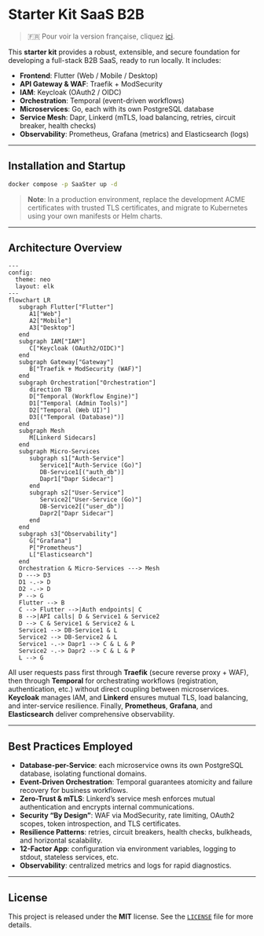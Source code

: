 # Starter Kit SaaS B2B

> 🇫🇷 Pour voir la version française, cliquez [ici](./doc/fr/README.md).

This **starter kit** provides a robust, extensible, and secure foundation for developing a full-stack B2B SaaS, ready to run locally. It includes:

- **Frontend**: Flutter (Web / Mobile / Desktop)
- **API Gateway & WAF**: Traefik + ModSecurity
- **IAM**: Keycloak (OAuth2 / OIDC)
- **Orchestration**: Temporal (event-driven workflows)
- **Microservices**: Go, each with its own PostgreSQL database
- **Service Mesh**: Dapr, Linkerd (mTLS, load balancing, retries, circuit breaker, health checks)
- **Observability**: Prometheus, Grafana (metrics) and Elasticsearch (logs)

---

## Installation and Startup

```bash
docker compose -p SaaSter up -d
```

> **Note**: In a production environment, replace the development ACME certificates with trusted TLS certificates, and migrate to Kubernetes using your own manifests or Helm charts.

---

## Architecture Overview

```mermaid
---
config:
  theme: neo
  layout: elk
---
flowchart LR
   subgraph Flutter["Flutter"]
      A1["Web"]
      A2["Mobile"]
      A3["Desktop"]
   end
   subgraph IAM["IAM"]
      C["Keycloak (OAuth2/OIDC)"]
   end
   subgraph Gateway["Gateway"]
      B["Traefik + ModSecurity (WAF)"]
   end
   subgraph Orchestration["Orchestration"]
      direction TB
      D["Temporal (Workflow Engine)"]
      D1["Temporal (Admin Tools)"]
      D2["Temporal (Web UI)"]
      D3[("Temporal (Database)")]
   end
   subgraph Mesh
      M[Linkerd Sidecars]
   end
   subgraph Micro-Services
      subgraph s1["Auth-Service"]
         Service1["Auth-Service (Go)"]
         DB-Service1[("auth_db")]
         Dapr1["Dapr Sidecar"]
      end
      subgraph s2["User-Service"]
         Service2["User-Service (Go)"]
         DB-Service2[("user_db")]
         Dapr2["Dapr Sidecar"]
      end
   end
   subgraph s3["Observability"]
      G["Grafana"]
      P["Prometheus"]
      L["Elasticsearch"]
   end
   Orchestration & Micro-Services ---> Mesh
   D ---> D3
   D1 -.-> D
   D2 -.-> D
   P --> G
   Flutter --> B
   C --> Flutter -->|Auth endpoints| C
   B -->|API calls| D & Service1 & Service2
   D --> C & Service1 & Service2 & L
   Service1 --> DB-Service1 & L
   Service2 --> DB-Service2 & L
   Service1 -.-> Dapr1 --> C & L & P
   Service2 -.-> Dapr2 --> C & L & P
   L --> G
```

All user requests pass first through **Traefik** (secure reverse proxy + WAF), then through **Temporal** for orchestrating workflows (registration, authentication, etc.) without direct coupling between microservices. **Keycloak** manages IAM, and **Linkerd** ensures mutual TLS, load balancing, and inter-service resilience. Finally, **Prometheus**, **Grafana**, and **Elasticsearch** deliver comprehensive observability.

---

## Best Practices Employed

- **Database-per-Service**: each microservice owns its own PostgreSQL database, isolating functional domains.
- **Event-Driven Orchestration**: Temporal guarantees atomicity and failure recovery for business workflows.
- **Zero-Trust & mTLS**: Linkerd’s service mesh enforces mutual authentication and encrypts internal communications.
- **Security “By Design”**: WAF via ModSecurity, rate limiting, OAuth2 scopes, token introspection, and TLS certificates.
- **Resilience Patterns**: retries, circuit breakers, health checks, bulkheads, and horizontal scalability.
- **12-Factor App**: configuration via environment variables, logging to stdout, stateless services, etc.
- **Observability**: centralized metrics and logs for rapid diagnostics.

---

## License

This project is released under the **MIT** license. See the [`LICENSE`](./LICENSE) file for more details.
